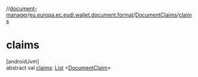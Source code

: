//[document-manager](../../../index.md)/[eu.europa.ec.eudi.wallet.document.format](../index.md)/[DocumentClaims](index.md)/[claims](claims.md)

# claims

[androidJvm]\
abstract
val [claims](claims.md): [List](https://kotlinlang.org/api/latest/jvm/stdlib/kotlin.collections/-list/index.html)
&lt;[DocumentClaim](../-document-claim/index.md)&gt;
